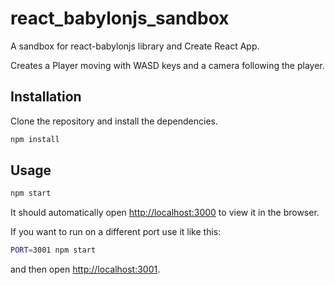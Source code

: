 # react_babylonjs_sandbox

A sandbox for react-babylonjs library and Create React App.

Creates a Player moving with WASD keys and a camera following the player.

## Installation

Clone the repository and install the dependencies.

```bash
npm install
```

## Usage

```bash
npm start
```

It should automatically open [http://localhost:3000](http://localhost:3000) to view it in the browser.

If you want to run on a different port use it like this:

```bash
PORT=3001 npm start
```

and then open [http://localhost:3001](http://localhost:3001).
